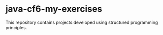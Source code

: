 # java-cf6-my-exercises
This repository contains projects developed using structured programming principles.
